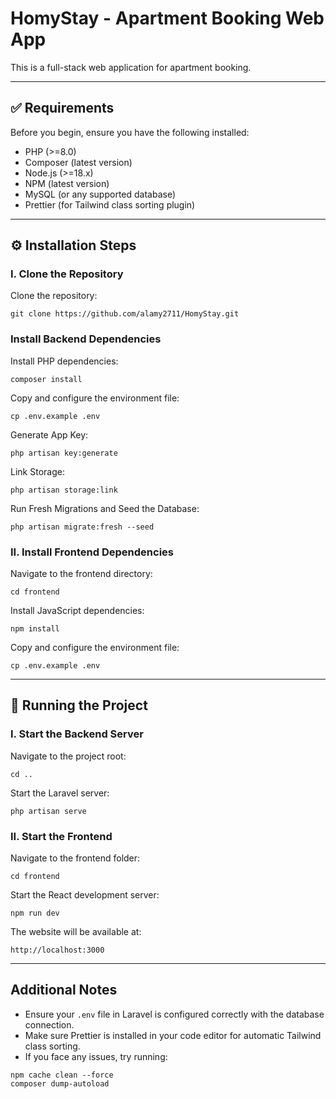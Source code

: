 # HomyStay - Apartment Booking Web App

This is a full-stack web application for apartment booking.

---

## ✅ Requirements

Before you begin, ensure you have the following installed:

- PHP (>=8.0)
- Composer (latest version)
- Node.js (>=18.x)
- NPM (latest version)
- MySQL (or any supported database)
- Prettier (for Tailwind class sorting plugin)

---

## ⚙️ Installation Steps

### I. Clone the Repository

Clone the repository:

```
git clone https://github.com/alamy2711/HomyStay.git
```

### Install Backend Dependencies

Install PHP dependencies:

```
composer install
```

Copy and configure the environment file:

```
cp .env.example .env
```

Generate App Key:

```
php artisan key:generate
```

Link Storage:

```
php artisan storage:link
```
Run Fresh Migrations and Seed the Database:

```
php artisan migrate:fresh --seed
```


### II. Install Frontend Dependencies

Navigate to the frontend directory:

```
cd frontend
```

Install JavaScript dependencies:

```
npm install
```

Copy and configure the environment file:

```
cp .env.example .env
```

---

## 🚀 Running the Project

### I. Start the Backend Server

Navigate to the project root:

```
cd ..
```

Start the Laravel server:

```
php artisan serve
```

### II. Start the Frontend

Navigate to the frontend folder:

```
cd frontend
```

Start the React development server:

```
npm run dev
```

The website will be available at:

```
http://localhost:3000
```

---

## Additional Notes

- Ensure your `.env` file in Laravel is configured correctly with the database connection.
- Make sure Prettier is installed in your code editor for automatic Tailwind class sorting.
- If you face any issues, try running:

```
npm cache clean --force
composer dump-autoload
```

